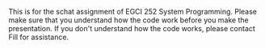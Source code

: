 This is for the schat assignment of EGCI 252 System Programming.
Please make sure that you understand how the code work before you make the presentation.
If you don't understand how the code works, please contact Fill for assistance.
